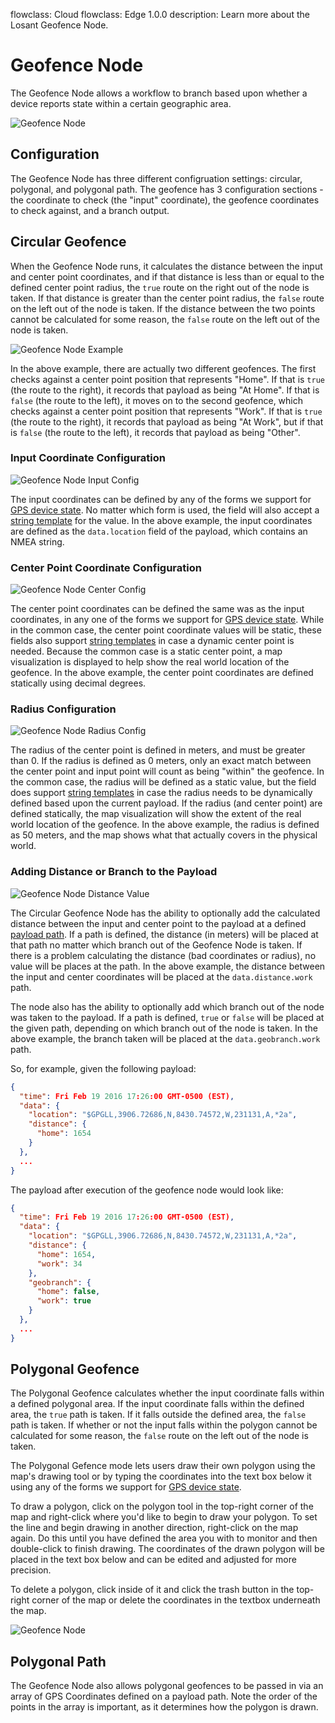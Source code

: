 flowclass: Cloud
flowclass: Edge 1.0.0
description: Learn more about the Losant Geofence Node.

# Geofence Node

The Geofence Node allows a workflow to branch based upon whether a device reports state within a certain geographic area.

![Geofence Node](/images/workflows/logic/geofence-node.png "Geofence Node")

## Configuration

The Geofence Node has three different configruation settings: circular, polygonal, and polygonal path. The geofence has 3 configuration sections - the coordinate to check (the "input" coordinate), the geofence coordinates to check against, and a branch output.

## Circular Geofence

When the Geofence Node runs, it calculates the distance between the input and center point coordinates, and if that distance is less than or equal to the defined center point radius, the `true` route on the right out of the node is taken. If that distance is greater than the center point radius, the `false` route on the left out of the node is taken. If the distance between the two points cannot be calculated for some reason, the `false` route on the left out of the node is taken.

![Geofence Node Example](/images/workflows/logic/geofence-node-workflow-example.png "Geofence Node Example")

In the above example, there are actually two different geofences. The first checks against a center point position that represents "Home". If that is `true` (the route to the right), it records that payload as being "At Home". If that is `false` (the route to the left), it moves on to the second geofence, which checks against a center point position that represents "Work". If that is `true` (the route to the right), it records that payload as being "At Work", but if that is `false` (the route to the left), it records that payload as being "Other".

### Input Coordinate Configuration

![Geofence Node Input Config](/images/workflows/logic/geofence-node-input-config.png "Geofence Node Input Config")

The input coordinates can be defined by any of the forms we support for [GPS device state](/devices/state/#gps-attributes). No matter which form is used, the field will also accept a [string template](/workflows/accessing-payload-data/#string-templates) for the value. In the above example, the input coordinates are defined as the `data.location` field of the payload, which contains an NMEA string.

### Center Point Coordinate Configuration

![Geofence Node Center Config](/images/workflows/logic/geofence-node-center-config.png "Geofence Node Center Config")

The center point coordinates can be defined the same was as the input coordinates, in any one of the forms we support for [GPS device state](/devices/state/#gps-attributes). While in the common case, the center point coordinate values will be static, these fields also support [string templates](/workflows/accessing-payload-data/#string-templates) in case a dynamic center point is needed. Because the common case is a static center point, a map visualization is displayed to help show the real world location of the geofence. In the above example, the center point coordinates are defined statically using decimal degrees.

### Radius Configuration

![Geofence Node Radius Config](/images/workflows/logic/geofence-node-radius-config.png "Geofence Node Radius Config")

The radius of the center point is defined in meters, and must be greater than 0. If the radius is defined as 0 meters, only an exact match between the center point and input point will count as being "within" the geofence. In the common case, the radius will be defined as a static value, but the field does support [string templates](/workflows/accessing-payload-data/#string-templates) in case the radius needs to be dynamically defined based upon the current payload. If the radius (and center point) are defined statically, the map visualization will show the extent of the real world location of the geofence. In the above example, the radius is defined as 50 meters, and the map shows what that actually covers in the physical world.

### Adding Distance or Branch to the Payload

![Geofence Node Distance Value](/images/workflows/logic/geofence-node-distance-value.png "Geofence Node Distance Value")

The Circular Geofence Node has the ability to optionally add the calculated distance between the input and center point to the payload at a defined [payload path](/workflows/accessing-payload-data/#payload-paths). If a path is defined, the distance (in meters) will be placed at that path no matter which branch out of the Geofence Node is taken. If there is a problem calculating the distance (bad coordinates or radius), no value will be places at the path. In the above example, the distance between the input and center coordinates will be placed at the `data.distance.work` path.

The node also has the ability to optionally add which branch out of the node was taken to the payload. If a path is defined, `true` or `false` will be placed at the given path, depending on which branch out of the node is taken. In the above example, the branch taken will be placed at the `data.geobranch.work` path.

 So, for example, given the following payload:

```json
{
  "time": Fri Feb 19 2016 17:26:00 GMT-0500 (EST),
  "data": {
    "location": "$GPGLL,3906.72686,N,8430.74572,W,231131,A,*2a",
    "distance": {
      "home": 1654
    }
  },
  ...
}
```

The payload after execution of the geofence node would look like:

```json
{
  "time": Fri Feb 19 2016 17:26:00 GMT-0500 (EST),
  "data": {
    "location": "$GPGLL,3906.72686,N,8430.74572,W,231131,A,*2a",
    "distance": {
      "home": 1654,
      "work": 34
    },
    "geobranch": {
      "home": false,
      "work": true
    }
  },
  ...
}
```

## Polygonal Geofence

The Polygonal Geofence calculates whether the input coordinate falls within a defined polygonal area. If the input coordinate falls within the defined area, the `true` path is taken. If it falls outside the defined area, the `false` path is taken. If whether or not the input falls within the polygon cannot be calculated for some reason, the `false` route on the left out of the node is taken.

The Polygonal Gefence mode lets users draw their own polygon using the map's drawing tool or by typing the coordinates into the text box below it using any of the forms we support for [GPS device state](/devices/state/#gps-attributes).

To draw a polygon, click on the polygon tool in the top-right corner of the map and right-click where you'd like to begin to draw your polygon. To set the line and begin drawing in another direction, right-click on the map again. Do this until you have defined the area you with to monitor and then double-click to finish drawing. The coordinates of the drawn polygon will be placed in the text box below and can be edited and adjusted for more precision.

To delete a polygon, click inside of it and click the trash button in the top-right corner of the map or delete the coordinates in the textbox underneath the map.

![Geofence Node](/images/workflows/logic/geofence-node-drawn-polygon.png "Geofence Node")

## Polygonal Path

The Geofence Node also allows polygonal geofences to be passed in via an array of GPS Coordinates defined on a payload path. Note the order of the points in the array is important, as it determines how the polygon is drawn.